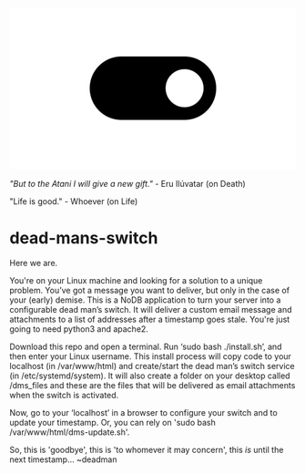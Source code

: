 ![DMS](html/dms_files/dms.png)

_"But to the Atani I will give a new gift."_ - Eru Ilúvatar (on Death)

"Life is good." - Whoever (on Life)

# dead-mans-switch

Here we are.

You're on your Linux machine and looking for a solution to a unique problem. You’ve got a message you want to deliver, but only in the case of your (early) demise. This is a NoDB application to turn your server into a configurable dead man’s switch. It will deliver a custom email message and attachments to a list of addresses after a timestamp goes stale. You're just going to need python3 and apache2. 

Download this repo and open a terminal. Run ‘sudo bash ./install.sh’, and then enter your Linux username. This install process will copy code to your localhost (in /var/www/html) and create/start the dead man’s switch service (in /etc/systemd/system). It will also create a folder on your desktop called /dms_files and these are the files that will be delivered as email attachments when the switch is activated.

Now, go to your ‘localhost’ in a browser to configure your switch and to update your timestamp. Or, you can rely on 'sudo bash /var/www/html/dms-update.sh'.

So, this is 'goodbye', this is 'to whomever it may concern', this _is_ until the next timestamp... ~deadman
